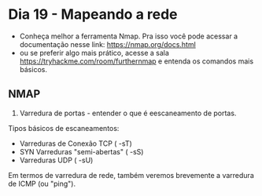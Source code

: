# Dia 19 - Mapeando a rede

- Conheça melhor a ferramenta Nmap. Pra isso você pode acessar a documentação nesse link: https://nmap.org/docs.html
- ou se preferir algo mais prático, acesse a sala https://tryhackme.com/room/furthernmap e entenda os comandos mais básicos.

## NMAP

1. Varredura de portas - entender o que é eescaneamento de portas.


Tipos básicos de escaneamentos:


- Varreduras de Conexão TCP ( -sT)
- SYN Varreduras "semi-abertas" ( -sS)
- Varreduras UDP ( -sU)

Em termos de varredura de rede, também veremos brevemente a varredura de ICMP (ou "ping"). 
